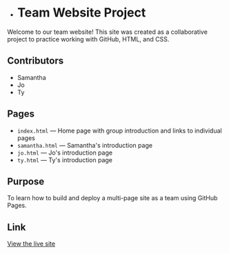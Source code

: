 - # Team Website Project

Welcome to our team website! This site was created as a collaborative project to practice working with GitHub, HTML, and CSS.

## Contributors
- Samantha
- Jo
- Ty

## Pages
- `index.html` — Home page with group introduction and links to individual pages
- `samantha.html` — Samantha's introduction page
- `jo.html` — Jo's introduction page
- `ty.html` — Ty's introduction page


## Purpose
To learn how to build and deploy a multi-page site as a team using GitHub Pages.

## Link
[View the live site](https://iitroublesii.github.io/team-website-project/)
